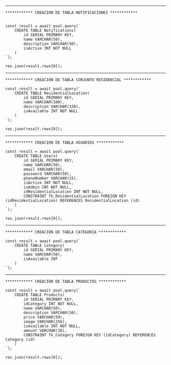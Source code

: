 

---------------------------------------------------------------------------------------

    ************ CREACIÓN DE TABLA NOTIFICACIONES ************  


    const result = await pool.query(`
        CREATE TABLE Notifications(
            id SERIAL PRIMARY KEY,
            name VARCHAR(50),
            description VARCHAR(50),
            isActive INT NOT NULL
        )
    `);

    res.json(result.rows[0]);


---------------------------------------------------------------------------------------

    ************ CREACIÓN DE TABLA CONJUNTO RESIDENCIAL ************  

    const result = await pool.query(`
        CREATE TABLE ResidentialLocation(
            id SERIAL PRIMARY KEY,
            name VARCHAR(100),
            description VARCHAR(150),
            isAvailable INT NOT NULL
        )
    `);

    res.json(result.rows[0]);


---------------------------------------------------------------------------------------

    ************ CREACIÓN DE TABLA USUARIOS ************  

    const result = await pool.query(`
        CREATE TABLE Users(
            id SERIAL PRIMARY KEY,
            name VARCHAR(50),
            email VARCHAR(50),
            password VARCHAR(50),
            phoneNumber VARCHAR(15),
            isActive INT NOT NULL,
            isAdmin INT NOT NULL,
            idResidentialLocation INT NOT NULL,
            CONSTRAINT fk_ResidentialLocation FOREIGN KEY (idResidentialLocation) REFERENCES ResidentialLocation (id)
        )
    `);

    res.json(result.rows[0]);


---------------------------------------------------------------------------------------

    ************ CREACIÓN DE TABLA CATEGORÍA ************  

    const result = await pool.query(`
        CREATE TABLE Category(
            id SERIAL PRIMARY KEY,
            name VARCHAR(50),
            isAvailable INT
        )
    `);


---------------------------------------------------------------------------------------

    ************ CREACIÓN DE TABLA PRODUCTOS ************  

    const result = await pool.query(`
        CREATE TABLE Products(
            id SERIAL PRIMARY KEY,
            idCategory INT NOT NULL,
            name VARCHAR(50),
            description VARCHAR(50),
            price VARCHAR(50),
            image VARCHAR(256),
            isAvailable INT NOT NULL,
            amount VARCHAR(10),
            CONSTRAINT fk_Category FOREIGN KEY (idCategory) REFERENCES Category (id)
        )
    `);

    res.json(result.rows[0]);